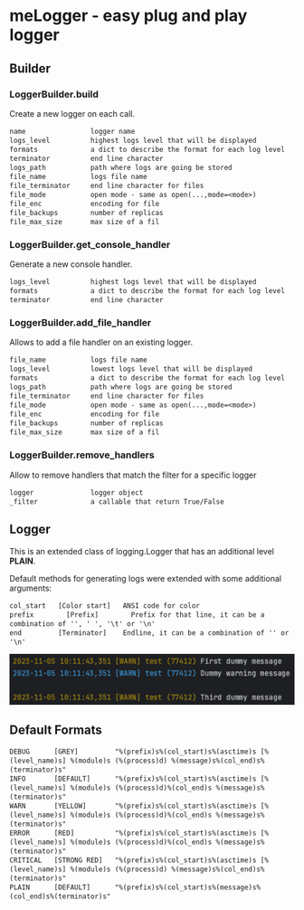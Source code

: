 # meLogger - easy plug and play logger

## Builder

### LoggerBuilder.build

Create a new logger on each call.

    name                logger name
    logs_level          highest logs level that will be displayed
    formats             a dict to describe the format for each log level
    terminator          end line character
    logs_path           path where logs are going be stored
    file_name           logs file name
    file_terminator     end line character for files
    file_mode           open mode - same as open(...,mode=<mode>)
    file_enc            encoding for file
    file_backups        number of replicas
    file_max_size       max size of a fil

### LoggerBuilder.get_console_handler

Generate a new console handler.

    logs_level          highest logs level that will be displayed
    formats             a dict to describe the format for each log level
    terminator          end line character

### LoggerBuilder.add_file_handler

Allows to add a file handler on an existing logger.

	file_name           logs file name
    logs_level          lowest logs level that will be displayed
	formats             a dict to describe the format for each log level
	logs_path           path where logs are going be stored
	file_terminator     end line character for files
	file_mode           open mode - same as open(...,mode=<mode>)
	file_enc            encoding for file
	file_backups        number of replicas
	file_max_size       max size of a fil

### LoggerBuilder.remove_handlers

Allow to remove handlers that match the filter for a specific logger

    logger              logger object
    _filter             a callable that return True/False


## Logger

This is an extended class of logging.Logger that has an additional level **PLAIN**.

Default methods for generating logs were extended with some additional arguments:

    col_start   [Color start]   ANSI code for color
    prefix        [Prefix]        Prefix for that line, it can be a combination of '', ' ', '\t' or '\n' 
    end         [Terminator]    Endline, it can be a combination of '' or '\n'

![warn.png](warn.png)

## Default Formats

    DEBUG      [GREY]         "%(prefix)s%(col_start)s%(asctime)s [%(level_name)s] %(module)s (%(process)d) %(message)s%(col_end)s%(terminator)s"
    INFO       [DEFAULT]      "%(prefix)s%(col_start)s%(asctime)s [%(level_name)s] %(module)s (%(process)d)%(col_end)s %(message)s%(terminator)s"
    WARN       [YELLOW]       "%(prefix)s%(col_start)s%(asctime)s [%(level_name)s] %(module)s (%(process)d)%(col_end)s %(message)s%(terminator)s"
    ERROR      [RED]          "%(prefix)s%(col_start)s%(asctime)s [%(level_name)s] %(module)s (%(process)d)%(col_end)s %(message)s%(terminator)s"
    CRITICAL   [STRONG RED]   "%(prefix)s%(col_start)s%(asctime)s [%(level_name)s] %(module)s (%(process)d) %(message)s%(col_end)s%(terminator)s"
    PLAIN      [DEFAULT]      "%(prefix)s%(col_start)s%(message)s%(col_end)s%(terminator)s"
